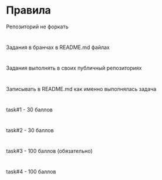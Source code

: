 # Правила

Репозиторий не форкать

#
Задания в бранчах в README.md файлах

#
Задания выполнять в своих публичный репозиториях

#
Записывать в README.md как именно выполнялась задача

#
task#1 - 30 баллов

#
task#2 - 30 баллов

#
task#3 - 100 баллов (обязательно)

#
task#4 - 100 баллов
